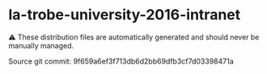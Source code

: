 # la-trobe-university-2016-intranet

:warning: These distribution files are automatically generated and should never be manually managed.

Source git commit: 9f659a6ef3f713db6d2bb69dfb3cf7d03398471a
